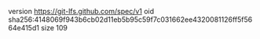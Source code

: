 version https://git-lfs.github.com/spec/v1
oid sha256:4148069f943b6cb02d11eb5b95c59f7c031662ee4320081126ff5f5664e415d1
size 109
